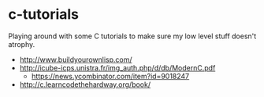 # c-tutorials
Playing around with some C tutorials to make sure my low level stuff doesn't atrophy.

- http://www.buildyourownlisp.com/
- http://icube-icps.unistra.fr/img_auth.php/d/db/ModernC.pdf
  - https://news.ycombinator.com/item?id=9018247
- http://c.learncodethehardway.org/book/
